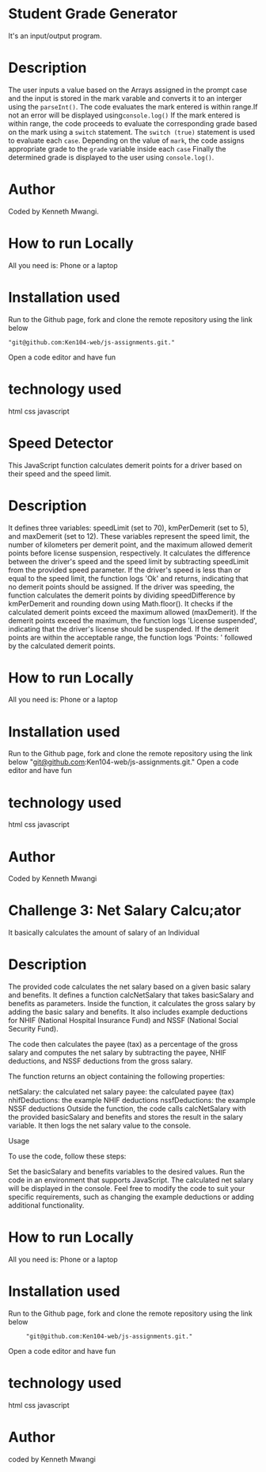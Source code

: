 # Student Grade Generator
It's an input/output program.

# Description
The user inputs a value based on the Arrays assigned in the prompt case and the input is stored in the mark varable and converts it to an interger using the `parseInt()`.
The code evaluates the mark entered is within range.If not an error will be displayed using`console.log()`
If the mark entered is within range, the code proceeds to evaluate the corresponding grade based on the mark using a `switch` statement.
The `switch (true)` statement is used to evaluate each `case`.
Depending on the value of `mark`, the code assigns appropriate grade to the `grade` variable inside each `case`
Finally the determined grade is displayed to the user using `console.log()`.
# Author 
Coded by Kenneth Mwangi. 


# How to run Locally
All you need is: 
Phone or a laptop

 # Installation used 
  Run to the Github page, fork and clone the remote repository using the link below

    "git@github.com:Ken104-web/js-assignments.git."

  Open a code editor and have fun
  # technology used
  html
  css
  javascript


# Speed Detector
This JavaScript function calculates demerit points for a driver based on their speed and the speed limit.
 
# Description

It defines three variables: speedLimit (set to 70), kmPerDemerit (set to 5), and maxDemerit (set to 12). These variables represent the speed limit, the number of kilometers per demerit point, and the maximum allowed demerit points before license suspension, respectively.
It calculates the difference between the driver's speed and the speed limit by subtracting speedLimit from the provided speed parameter.
If the driver's speed is less than or equal to the speed limit, the function logs 'Ok' and returns, indicating that no demerit points should be assigned.
If the driver was speeding, the function calculates the demerit points by dividing speedDifference by kmPerDemerit and rounding down using Math.floor().
It checks if the calculated demerit points exceed the maximum allowed (maxDemerit).
If the demerit points exceed the maximum, the function logs 'License suspended', indicating that the driver's license should be suspended.
If the demerit points are within the acceptable range, the function logs 'Points: ' followed by the calculated demerit points.

# How to run Locally
All you need is:
Phone or a laptop

 # Installation used 
  Run to the Github page, fork and clone the remote repository using the link below
          "git@github.com:Ken104-web/js-assignments.git."
  Open a code editor and have fun
  # technology used
  html
  css
  javascript


 # Author
Coded by Kenneth Mwangi
 

# Challenge 3: Net Salary Calcu;ator
It basically calculates the amount of salary of an Individual

# Description
The provided code calculates the net salary based on a given basic salary and benefits. It defines a function calcNetSalary that takes basicSalary and benefits as parameters. Inside the function, it calculates the gross salary by adding the basic salary and benefits. It also includes example deductions for NHIF (National Hospital Insurance Fund) and NSSF (National Social Security Fund).

The code then calculates the payee (tax) as a percentage of the gross salary and computes the net salary by subtracting the payee, NHIF deductions, and NSSF deductions from the gross salary.

The function returns an object containing the following properties:

netSalary: the calculated net salary
payee: the calculated payee (tax)
nhifDeductions: the example NHIF deductions
nssfDeductions: the example NSSF deductions
Outside the function, the code calls calcNetSalary with the provided basicSalary and benefits and stores the result in the salary variable. It then logs the net salary value to the console.

Usage

To use the code, follow these steps:

Set the basicSalary and benefits variables to the desired values.
Run the code in an environment that supports JavaScript.
The calculated net salary will be displayed in the console.
Feel free to modify the code to suit your specific requirements, such as changing the example deductions or adding additional functionality.

# How to run Locally
All you need is: 
Phone or a laptop

 # Installation used 
  Run to the Github page, fork and clone the remote repository using the link below
 
         "git@github.com:Ken104-web/js-assignments.git."
 
  Open a code editor and have fun

  # technology used
  html
  css
  javascript

# Author 
coded by Kenneth Mwangi



